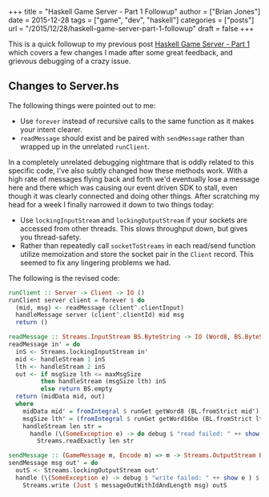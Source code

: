 +++
title = "Haskell Game Server - Part 1 Followup"
author = ["Brian Jones"]
date = 2015-12-28
tags = ["game", "dev", "haskell"]
categories = ["posts"]
url = "/2015/12/28/haskell-game-server-part-1-followup"
draft = false
+++

This is a quick followup to my previous post [Haskell Game Server - Part 1](/posts/2015-12-26-haskell-game-server-part-1.html) which covers a few changes I made after some great feedback, and grievous debugging of a crazy issue.

## Changes to Server.hs

The following things were pointed out to me:

* Use `forever` instead of recursive calls to the same function as it makes your intent clearer.
* `readMessage` should exist and be paired with `sendMessage` rather than wrapped up in the unrelated `runClient`.

In a completely unrelated debugging nightmare that is oddly related to this specific code, I've also subtly changed how these methods work.  With a high rate of messages flying back and forth we'd eventually lose a message here and there which was causing our event driven SDK to stall, even though it was clearly connected and doing other things.  After scratching my head for a week I finally narrowed it down to two things today:

* Use `lockingInputStream` and `lockingOutputStream` if your sockets are accessed from other threads.  This slows throughput down, but gives you thread-safety.
* Rather than repeatedly call `socketToStreams` in each read/send function utilize memoization and store the socket pair in the `Client` record.  This seemed to fix any lingering problems we had.

The following is the revised code:

```haskell
runClient :: Server -> Client -> IO ()
runClient server client = forever $ do
  (mid, msg) <- readMessage (client^.clientInput)
  handleMessage server (client^.clientId) mid msg
  return ()

readMessage :: Streams.InputStream BS.ByteString -> IO (Word8, BS.ByteString)
readMessage in' = do
  inS <- Streams.lockingInputStream in'
  mid <- handleStream 1 inS
  lth <- handleStream 2 inS
  out <- if msgSize lth <= maxMsgSize
         then handleStream (msgSize lth) inS
         else return BS.empty
  return (midData mid, out)
  where
    midData mid' = fromIntegral $ runGet getWord8 (BL.fromStrict mid')
    msgSize lth' = (fromIntegral $ runGet getWord16be (BL.fromStrict lth')) :: Int
    handleStream len str =
      handle (\(SomeException e) -> do debug $ "read failed: " ++ show e; return BS.empty) $
        Streams.readExactly len str

sendMessage :: (GameMessage m, Encode m) => m -> Streams.OutputStream BS.ByteString -> IO ()
sendMessage msg out' = do
  outS <- Streams.lockingOutputStream out'
  handle (\(SomeException e) -> debug $ "write failed: " ++ show e ) $
    Streams.write (Just $ messageOutWithIdAndLength msg) outS
```
